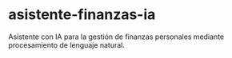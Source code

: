 # asistente-finanzas-ia
Asistente con IA para la gestión de finanzas personales mediante procesamiento de lenguaje natural.
